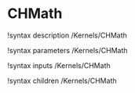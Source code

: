 <!-- MOOSE Documentation Stub: Remove this when content is added. -->

# CHMath
!syntax description /Kernels/CHMath

!syntax parameters /Kernels/CHMath

!syntax inputs /Kernels/CHMath

!syntax children /Kernels/CHMath
